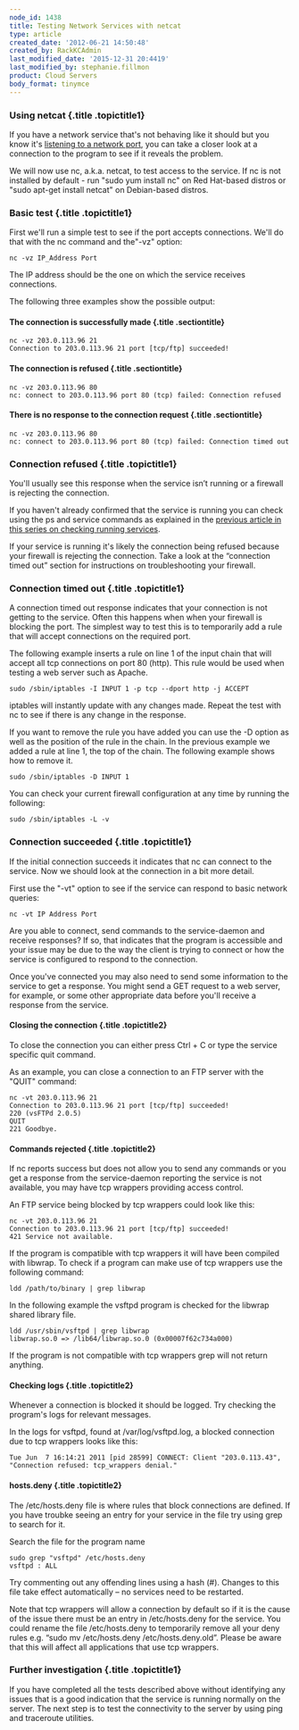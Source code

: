```yaml
---
node_id: 1438
title: Testing Network Services with netcat
type: article
created_date: '2012-06-21 14:50:48'
created_by: RackKCAdmin
last_modified_date: '2015-12-31 20:4419'
last_modified_by: stephanie.fillmon
product: Cloud Servers
body_format: tinymce
---
```


### Using netcat {.title .topictitle1}

If you have a network service that's not behaving like it should but you
know it's [listening to a network
port](http://www.rackspace.com/knowledge_center/article/checking-listening-ports-with-netstat),
you can take a closer look at a connection to the program to see if it
reveals the problem.

We will now use nc, a.k.a. netcat, to test access to the service. If nc
is not installed by default - run "sudo yum install nc" on Red Hat-based
distros or "sudo apt-get install netcat" on Debian-based distros.

### Basic test {.title .topictitle1}

First we'll run a simple test to see if the port accepts connections.
We'll do that with the nc command and the"-vz" option:

~~~~ {.pre .codeblock}
nc -vz IP_Address Port
~~~~

The IP address should be the one on which the service receives
connections.

The following three examples show the possible output:

#### The connection is successfully made {.title .sectiontitle}

~~~~ {.pre .codeblock}
nc -vz 203.0.113.96 21
Connection to 203.0.113.96 21 port [tcp/ftp] succeeded!
~~~~

#### The connection is refused {.title .sectiontitle}

~~~~ {.pre .codeblock}
nc -vz 203.0.113.96 80
nc: connect to 203.0.113.96 port 80 (tcp) failed: Connection refused
~~~~

#### There is no response to the connection request {.title .sectiontitle}

~~~~ {.pre .codeblock}
nc -vz 203.0.113.96 80
nc: connect to 203.0.113.96 port 80 (tcp) failed: Connection timed out
~~~~

### Connection refused {.title .topictitle1}

You'll usually see this response when the service isn&rsquo;t running or a
firewall is rejecting the connection.

If you haven't already confirmed that the service is running you can
check using the ps and service commands as explained in the [previous
article in this series on checking running
services](http://www.rackspace.com/knowledge_center/article/checking-running-services-on-linux).

If your service is running it's likely the connection being refused
because your firewall is rejecting the connection. Take a look at the
&ldquo;connection timed out&rdquo; section for instructions on troubleshooting your
firewall.

### Connection timed out {.title .topictitle1}

A connection timed out response indicates that your connection is not
getting to the service. Often this happens when when your firewall is
blocking the port. The simplest way to test this is to temporarily add a
rule that will accept connections on the required port.

The following example inserts a rule on line 1 of the input chain that
will accept all tcp connections on port 80 (http). This rule would be
used when testing a web server such as Apache.

~~~~ {.pre .codeblock}
sudo /sbin/iptables -I INPUT 1 -p tcp --dport http -j ACCEPT
~~~~

iptables will instantly update with any changes made. Repeat the test
with nc to see if there is any change in the response.

If you want to remove the rule you have added you can use the -D option
as well as the position of the rule in the chain. In the previous
example we added a rule at line 1, the top of the chain. The following
example shows how to remove it.

~~~~ {.pre .codeblock}
sudo /sbin/iptables -D INPUT 1
~~~~

You can check your current firewall configuration at any time by running
the following:

~~~~ {.pre .codeblock}
sudo /sbin/iptables -L -v
~~~~

### Connection succeeded {.title .topictitle1}

If the initial connection succeeds it indicates that nc can connect to
the service. Now we should look at the connection in a bit more detail.

First use the "-vt" option to see if the service can respond to basic
network queries:

~~~~ {.pre .codeblock}
nc -vt IP Address Port
~~~~

Are you able to connect, send commands to the service-daemon and receive
responses? If so, that indicates that the program is accessible and your
issue may be due to the way the client is trying to connect or how the
service is configured to respond to the connection.

Once you've connected you may also need to send some information to the
service to get a response. You might send a GET request to a web server,
for example, or some other appropriate data before you'll receive a
response from the service.

#### Closing the connection {.title .topictitle2}

To close the connection you can either press Ctrl + C or type the
service specific quit command.

As an example, you can close a connection to an FTP server with the
"QUIT" command:

~~~~ {.pre .codeblock}
nc -vt 203.0.113.96 21
Connection to 203.0.113.96 21 port [tcp/ftp] succeeded!
220 (vsFTPd 2.0.5)
QUIT
221 Goodbye.
~~~~

#### Commands rejected {.title .topictitle2}

If nc reports success but does not allow you to send any commands or you
get a response from the service-daemon reporting the service is not
available, you may have tcp wrappers providing access control.

An FTP service being blocked by tcp wrappers could look like this:

~~~~ {.pre .codeblock}
nc -vt 203.0.113.96 21
Connection to 203.0.113.96 21 port [tcp/ftp] succeeded!
421 Service not available.
~~~~

If the program is compatible with tcp wrappers it will have been
compiled with libwrap. To check if a program can make use of tcp
wrappers use the following command:

~~~~ {.pre .codeblock}
ldd /path/to/binary | grep libwrap
~~~~

In the following example the vsftpd program is checked for the libwrap
shared library file.

~~~~ {.pre .codeblock}
ldd /usr/sbin/vsftpd | grep libwrap
libwrap.so.0 => /lib64/libwrap.so.0 (0x00007f62c734a000)
~~~~

If the program is not compatible with tcp wrappers grep will not return
anything.

#### Checking logs {.title .topictitle2}

Whenever a connection is blocked it should be logged. Try checking the
program's logs for relevant messages.

In the logs for vsftpd, found at /var/log/vsftpd.log, a blocked
connection due to tcp wrappers looks like this:

~~~~ {.pre .codeblock}
Tue Jun  7 16:14:21 2011 [pid 28599] CONNECT: Client "203.0.113.43", "Connection refused: tcp_wrappers denial."
~~~~

#### hosts.deny {.title .topictitle2}

The /etc/hosts.deny file is where rules that block connections are
defined. If you have troubke seeing an entry for your service in the
file try using grep to search for it.

Search the file for the program name

~~~~ {.pre .codeblock}
sudo grep "vsftpd" /etc/hosts.deny
vsftpd : ALL
~~~~

Try commenting out any offending lines using a hash (\#). Changes to
this file take effect automatically &ndash; no services need to be restarted.

Note that tcp wrappers will allow a connection by default so if it is
the cause of the issue there must be an entry in /etc/hosts.deny for the
service. You could rename the file /etc/hosts.deny to temporarily remove
all your deny rules e.g. &ldquo;sudo mv /etc/hosts.deny /etc/hosts.deny.old&rdquo;.
Please be aware that this will affect all applications that use tcp
wrappers.

### Further investigation {.title .topictitle1}

If you have completed all the tests described above without identifying
any issues that is a good indication that the service is running
normally on the server. The next step is to test the connectivity to the
server by using ping and traceroute utilities.


